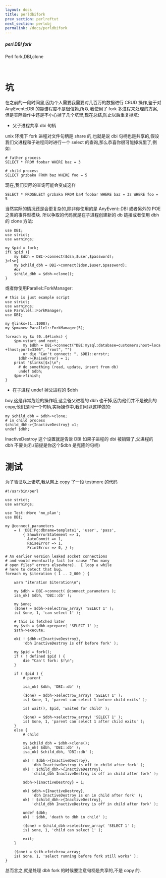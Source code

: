 ```yaml
---
layout: docs
title: perldbifork
prev_section: perlreftut
next_section: perlobj 
permalink: /docs/perldbifork
---
```

<div class="note ">
    <h5>perl DBI fork</h5>
    <p>
    Perl fork,DBI,clone
    </p>
</div>
<div id="toc"> </div><br>

# 坑
在之前的一段时间里,因为个人需要我需要对几百万的数据进行 CRUD 操作,鉴于对 AnyEvent::DBI 的靠谱程度不是很信赖,所以
我使用了 fork 多进程来处理的方案,但是实际操作中还是不小心掉了几个坑里,现在总结,防止以后重复掉坑:

* 父子进程共享 dbi 句柄

unix 环境下 fork 进程对文件句柄是 share 的,也就是说 dbi 句柄也是共享的,假设我们父进程和子进程同时进行一个 select
的查询,那么恭喜你很可能掉坑里了,例如:

    # father process
    SELECT * FROM foobar WHERE baz = 3

    # child process
    SELECT grzbaka FROM baz WHERE foo = 5

现在,我们实际的查询可能会变成这样

    SELECT * FROSELECT grzbaka FROM baM foobar WHERE baz = 3z WHERE foo = 5

当然实际的情况还是会更复杂的,除非你使用的是 AnyEvent::DBI 或者另外的 POE 之类的事件型模块.
所以争取的代码就是在子进程创建新的 db 链接或者使用 dbh 的 clone 方法:
    
    use DBI;
    use strict;
    use warnings;

    my $pid = fork;
    if( $pid ){
        my $dbh = DBI->connect($dsn,$user,$password);
    }else{
        my $child_dbh = DBI->connect($dsn,$user,$password);
        #or 
        $child_dbh = $dbh->clone();
    }

或者你使用Parallel::ForkManager:

    # this is just example script
    use strict;
    use warnings;
    use Parallel::ForkManager;
    use DBI;

    my @links=(1..1000);
    my $pm=new Parallel::ForkManager(5);

    foreach my $x (0..$#links) {
        $pm->start and next;
            my $dbh = DBI->connect("DBI:mysql:database=customers;host=loca
    +lhost;port=3306", "root", "")
            or die "Can't connect: ", $DBI::errstr; 
          $dbh->{RaiseError} = 1;
        print "$links[$x]\n";
          # do something (read, update, insert from db)
          undef $dbh;
        $pm->finish;
    }

* 在子进程 undef 掉父进程的 $dbh

boy,这是非常危险的操作哦,这会爸父进程的 dbh 也干掉,因为他们并不是彼此的 copy,他们是同一个句柄,实际操作中,我们可以这样做的:
    
    my $child_dbh = $dbh->clone;
    # in child process
    $child_dbh->{InactiveDestroy} =1;
    undef $dbh;

InactiveDestroy 这个设置就是告诉 DBI 如果子进程的 dbi 被销毁了,父进程的 dbh 不要关闭.(前提是你这个$dbh 是克隆的句柄)


# 测试
为了验证以上诸坑,我从网上 copy 了一段 testmore 的代码

    #!/usr/bin/perl

    use strict;
    use warnings;

    use Test::More 'no_plan';
    use DBI;

    my @connect_parameters
        = ( 'DBI:Pg:dbname=template1', 'user', 'pass',
            { ShowErrorStatement => 1,
              AutoCommit => 1,
              RaiseError => 1,
              PrintError => 0, } );

    # An earlier version leaked socket connections
    # and would eventually fail (or cause "Too many
    # open files" errors elsewhere).  I loop a while
    # here to detect that bug.
    foreach my $iteration ( 1 .. 2_000 ) {

        warn "iteration $iteration\n";

        my $dbh = DBI->connect( @connect_parameters );
        isa_ok( $dbh, 'DBI::db' );

        my $one;
        ($one) = $dbh->selectrow_array( 'SELECT 1' );
        is( $one, 1, 'can select 1' );

        # this is fetched later
        my $sth = $dbh->prepare( 'SELECT 1' );
        $sth->execute;

        ok( ! $dbh->{InactiveDestroy},
            'dbh InactiveDestroy is off before fork' );

        my $pid = fork();
        if ( ! defined $pid ) {
            die "Can't fork: $!\n";
        }

        if ( $pid ) {
            # parent

            isa_ok( $dbh, 'DBI::db' );
        
            ($one) = $dbh->selectrow_array( 'SELECT 1' );
            is( $one, 1, 'parent can select 1 before child exits' );

            is( wait(), $pid, 'waited for child' );

            ($one) = $dbh->selectrow_array( 'SELECT 1' );
            is( $one, 1, 'parent can select 1 after child exits' );
        }
        else {
            # child

            my $child_dbh = $dbh->clone();
            isa_ok( $dbh, 'DBI::db' );
            isa_ok( $child_dbh, 'DBI::db' );

            ok( ! $dbh->{InactiveDestroy},
                'dbh InactiveDestroy is off in child after fork' );
            ok( ! $child_dbh->{InactiveDestroy},
                'child_dbh InactiveDestroy is off in child after fork' );

            $dbh->{InactiveDestroy} = 1;

            ok( $dbh->{InactiveDestroy},
                'dbh InactiveDestroy is on in child after fork' );
            ok( ! $child_dbh->{InactiveDestroy},
                'child_dbh InactiveDestroy is off in child after fork' );

            undef $dbh;
            ok( ! $dbh, 'death to dbh in child' );

            ($one) = $child_dbh->selectrow_array( 'SELECT 1' );
            is( $one, 1, 'child can select 1' );

            exit;
        }

        ($one) = $sth->fetchrow_array;
        is( $one, 1, 'select running before fork still works' );
    }

总而言之,就是处理 dbh fork 的时候要注意句柄是共享的,不是 copy 的.










